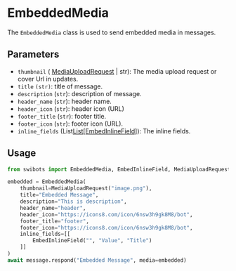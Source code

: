 # EmbeddedMedia

The `EmbeddedMedia` class is used to send embedded media in messages.

## Parameters

- `thumbnail` ( [MediaUploadRequest](./media_upload_request.md) | str): The media upload request or cover Url in updates.
- `title` `(str)`: title of message.
- `description` (`str`): description of message.
- `header_name` (`str`): header name.
- `header_icon` (`str`): header icon (URL)
- `footer_title` (`str`): footer title.
- `footer_icon` (`str`): footer icon (URL).
- `inline_fields` (List[List[EmbedInlineField]](./embed_inline_field.md)): The inline fields.


## Usage 

```python
from swibots import EmbeddedMedia, EmbedInlineField, MediaUploadRequest

embedded = EmbeddedMedia(
    thumbnail=MediaUploadRequest("image.png"),
    title="Embedded Message",
    description="This is description",
    header_name="header",
    header_icon="https://icons8.com/icon/6nsw3h9gk8M8/bot",
    footer_title="footer",
    footer_icon="https://icons8.com/icon/6nsw3h9gk8M8/bot",
    inline_fields=[[
        EmbedInlineField("", "Value", "Title")
    ]]
)
await message.respond("Embedded Message", media=embedded)
```